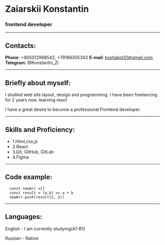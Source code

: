 # Zaiarskii Konstantin

### frontend developer

---

## Contacts:

**Phone**: +905012988542, +79186305342
**E-mail**: kostjakot31@gmail.com
**Telegram**: @Konstantin_Zi

---

## Briefly about myself:

I studied web site layout, design and programming. I have been freelancing for 2 years now.
learning react

I have a great desire to become a professional Frontend developer.

---

## Skills and Proficiency:

- 1.Html,css,js
- 2.React
- 3.Git, GitHub, GitLab
- 4.Figma

---

## Code example:

```
  const newArr =[]
  const result = (a,b) => a + b
  newArr.push(result(2, 2))
```

---

## Languages:

English - I am currently studying(A1-B1)

Russian - Native
